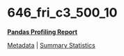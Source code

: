 # 646_fri_c3_500_10

[**Pandas Profiling Report**](https://epistasislab.github.io/penn-ml-benchmarks/profile/646_fri_c3_500_10.html)

[Metadata](metadata.yaml) | [Summary Statistics](summary_stats.csv)

